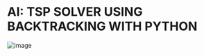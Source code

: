 # AI: TSP SOLVER USING BACKTRACKING WITH PYTHON
![image](https://github.com/chaukydang/AI/assets/94186949/be1a64f5-1858-4e04-9a78-d22c50394b92)

